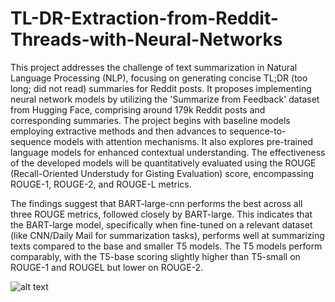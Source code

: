 # TL-DR-Extraction-from-Reddit-Threads-with-Neural-Networks
This project addresses the challenge of text summarization in Natural Language Processing (NLP), focusing on generating concise TL;DR (too long; did not read) summaries for Reddit posts. It proposes implementing neural network models by utilizing the 'Summarize from Feedback' dataset from Hugging Face, comprising around 179k Reddit posts and corresponding summaries. The project begins with baseline models employing extractive methods and then advances to sequence-to-sequence models with attention mechanisms. It also explores pre-trained language models for enhanced contextual understanding. The effectiveness of the developed models will be quantitatively evaluated using the ROUGE (Recall-Oriented Understudy for Gisting Evaluation) score, encompassing ROUGE-1, ROUGE-2, and ROUGE-L metrics.

The findings suggest that BART-large-cnn performs the best across all three ROUGE metrics, followed closely by BART-large. This indicates that the BART-large model, specifically when fine-tuned on a relevant dataset (like CNN/Daily Mail for summarization tasks), performs well at summarizing texts compared to the base and smaller T5 models. The T5 models perform comparably, with the T5-base scoring slightly higher than T5-small on ROUGE-1 and ROUGEL but lower on ROUGE-2.

![alt text]((https://github.com/patilurjit/TL-DR-Extraction-from-Reddit-Threads-with-Neural-Networks/blob/main/Result%20Plot.png)https://github.com/patilurjit/TL-DR-Extraction-from-Reddit-Threads-with-Neural-Networks/blob/main/Result%20Plot.png)
